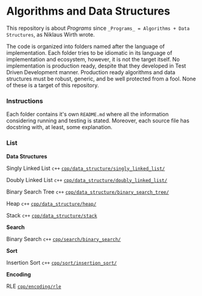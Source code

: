 # Algorithms and Data Structures

This repository is about _Programs_ since `_Programs_ = Algorithms + Data Structures`,
as Niklaus Wirth wrote.

The code is organized into folders named after the language of implementation. Each folder
tries to be idiomatic in its language of implementation and ecosystem, however,
it is not the target itself. No implementation is production ready, despite that they developed in Test Driven Development manner. Production ready algorithms and data structures must be robust, generic, and be well protected from a fool. None of these is a target of this repository.


### Instructions

Each folder contains it's own `README.md` where all the information considering
running and testing is stated. Moreover, each source file has docstring with,
at least, some explanation.


### List

**Data Structures**

Singly Linked List `c++` [`cpp/data_structure/singly_linked_list/`](https://github.com/pvlbzn/algorithms/tree/master/cpp/data_structure/singly_linked_list)

Doubly Linked List `c++` [`cpp/data_structure/doubly_linked_list/`](https://github.com/pvlbzn/algorithms/tree/master/cpp/data_structure/doubly_linked_list)

Binary Search Tree `c++` [`cpp/data_structure/binary_search_tree/`](https://github.com/pvlbzn/algorithms/tree/master/cpp/data_structure/binary_search_tree)

Heap `c++` [`cpp/data_structure/heap/`](https://github.com/pvlbzn/algorithms/tree/master/cpp/data_structure/heap)

Stack `c++` [`cpp/data_structure/stack`](https://github.com/pvlbzn/algorithms/tree/master/cpp/data_structure/stack)


**Search**

Binary Search `c++` [`cpp/search/binary_search/`](https://github.com/pvlbzn/algorithms/tree/master/cpp/search/binary_search)


**Sort**

Insertion Sort `c++` [`cpp/sort/insertion_sort/`](https://github.com/pvlbzn/algorithms/tree/master/cpp/sort/insertion_sort)


**Encoding**

RLE [`cpp/encoding/rle`](https://github.com/pvlbzn/algorithms/tree/master/cpp/encoding/rle)
